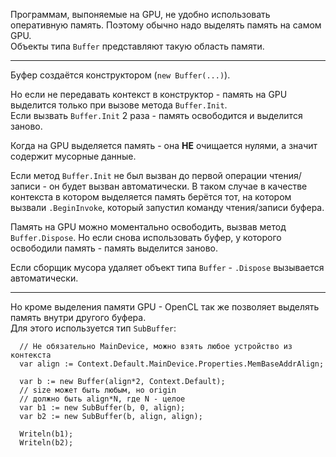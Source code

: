 ﻿


Программам, выпоняемые на GPU, не удобно использовать оперативную память.
Поэтому обычно надо выделять память на самом GPU.\
Объекты типа `Buffer` представляют такую область памяти.

---

Буфер создаётся конструктором (`new Buffer(...)`).

Но если не передавать контекст в конструктор - память на GPU выделится только при вызове метода `Buffer.Init`.\
Если вызвать `Buffer.Init` 2 раза - память освободится и выделится заново.

Когда на GPU выделяется память - она **НЕ** очищается нулями, а значит содержит мусорные данные.

Если метод `Buffer.Init` не был вызван до первой операции чтения/записи - он будет вызван автоматически.
В таком случае в качестве контекста в котором выделяется память берётся тот,
на котором вызвали `.BeginInvoke`, который запустил команду чтения/записи буфера.

Память на GPU можно моментально освободить, вызвав метод `Buffer.Dispose`.
Но если снова использовать буфер, у которого освободили память - память выделится заново.

Если сборщик мусора удаляет объект типа `Buffer` - `.Dispose` вызывается автоматически.

---

Но кроме выделения памяти GPU - OpenCL так же позволяет выделять память внутри другого буфера.\
Для этого используется тип `SubBuffer`:
```
  // Не обязательно MainDevice, можно взять любое устройство из контекста
  var align := Context.Default.MainDevice.Properties.MemBaseAddrAlign;
  
  var b := new Buffer(align*2, Context.Default);
  // size может быть любым, но origin
  // должно быть align*N, где N - целое
  var b1 := new SubBuffer(b, 0, align);
  var b2 := new SubBuffer(b, align, align);
  
  Writeln(b1);
  Writeln(b2);
```


